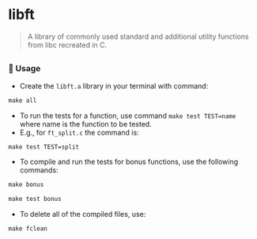 # libft

> A library of commonly used standard and additional utility functions from libc recreated in C.

##

### 🚨 Usage

- Create the `libft.a` library in your terminal with command:
``` Makefile
make all
```
- To run the tests for a function, use command `make test TEST=name` where name is the function to be tested.
- E.g., for `ft_split.c` the command is:
``` Makefile
make test TEST=split
```
- To compile and run the tests for bonus functions, use the following commands:
``` Makefile
make bonus
```
``` Makefile
make test bonus
```
- To delete all of the compiled files, use:
``` Makefile
make fclean
```
